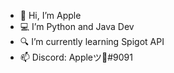 - 👋 Hi, I’m Apple
- 💻 I’m Python and Java Dev
- 🔍 I’m currently learning Spigot API
- 📫 Discord: Appleツ🍏#9091

<!---
Apple07027/Apple07027 is a ✨ special ✨ repository because its `README.md` (this file) appears on your GitHub profile.
You can click the Preview link to take a look at your changes.
--->
